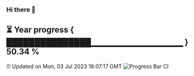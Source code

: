 ### Hi there 👋
⏳ Year progress { ███████████████▁▁▁▁▁▁▁▁▁▁▁▁▁▁▁ } 50.34 %
---
⏰ Updated on Mon, 03 Jul 2023 18:07:17 GMT
![Progress Bar CI](https://github.com/Moyi321/Moyi321/workflows/Progress%20Bar%20CI/badge.svg)
